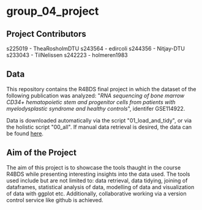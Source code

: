 # group_04_project
## Project Contributors
s225019 - TheaRosholmDTU
s243564 - edircoli
s244356 - Nitjay-DTU
s233043 - TilNelissen
s242223 - holmeren1983

## Data
This repository contains the R4BDS final project in which the dataset of the following publication was analyzed: "*RNA sequencing of bone marrow CD34+ hematopoietic stem and progenitor cells from patients with myelodysplastic syndrome and healthy controls*", identifer GSE114922.

Data is downloaded automatically via the script "01_load_and_tidy", or via the holistic script "00_all". If manual data retrieval is desired, the data can be found [here](https://www.ncbi.nlm.nih.gov/geo/query/acc.cgi?acc=GSE114922).

## Aim of the Project
The aim of this project is to showcase the tools thaught in the course R4BDS while presenting interesting insights into the data used. The tools used include but are not limited to:
data retrieval, data tidying, joining of dataframes, statistical analysis of data, modelling of data and visualization of data with ggplot etc. 
Additionally, collaborative working via a version control service like github is achieved.


